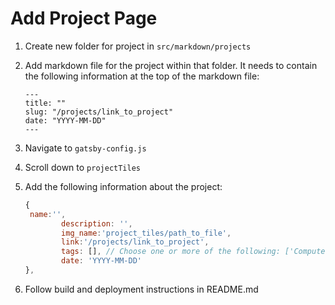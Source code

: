 # Add Project Page

1. Create new folder for project in `src/markdown/projects`
2. Add markdown file for the project within that folder. It needs to contain the following information at the top of the markdown file:

   ```
   ---
   title: ""
   slug: "/projects/link_to_project"
   date: "YYYY-MM-DD"
   ---
   ```
3. Navigate to ``gatsby-config.js``
4. Scroll down to `projectTiles`
5. Add the following information about the project:

   ```javascript
   {
   	name:'',
           description: '',
           img_name:'project_tiles/path_to_file',
           link:'/projects/link_to_project',
           tags: [], // Choose one or more of the following: ['Computer Vision', 'Reinforcement Learning', 'Scientific ML', 'Health AI/ML']
           date: 'YYYY-MM-DD'
   },
   ```
6. Follow build and deployment instructions in README.md
